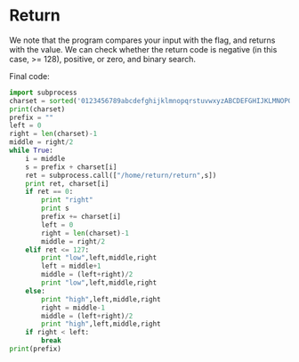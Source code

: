 # Return

We note that the program compares your input with the flag, and returns with the value.
We can check whether the return code is negative (in this case, >= 128), positive, or zero, and binary search.

Final code:

```python
import subprocess
charset = sorted('0123456789abcdefghijklmnopqrstuvwxyzABCDEFGHIJKLMNOPQRSTUVWXYZ!"#$%&\'()+,-./:;?@[\\]^_`{|}~ ')
print(charset)
prefix = ""
left = 0
right = len(charset)-1
middle = right/2
while True:
    i = middle
    s = prefix + charset[i]
    ret = subprocess.call(["/home/return/return",s])
    print ret, charset[i]
    if ret == 0:
        print "right"
        print s
        prefix += charset[i]
        left = 0
        right = len(charset)-1
        middle = right/2
    elif ret <= 127:
        print "low",left,middle,right
        left = middle+1
        middle = (left+right)/2
        print "low",left,middle,right
    else:
        print "high",left,middle,right
        right = middle-1
        middle = (left+right)/2
        print "high",left,middle,right
    if right < left:
        break
print(prefix)
```
